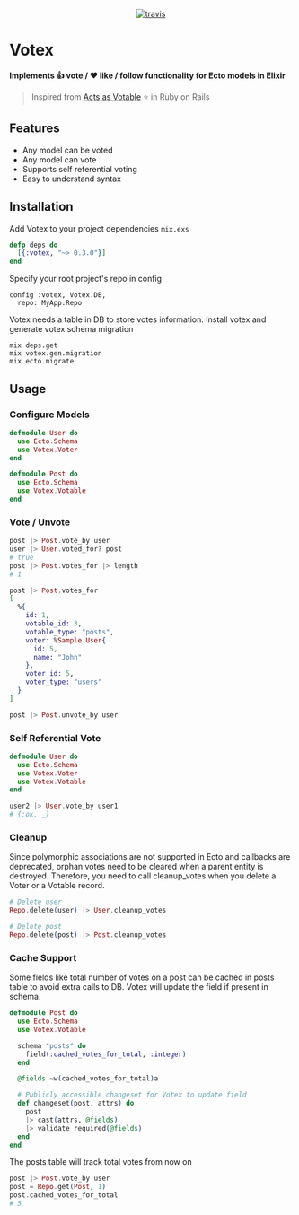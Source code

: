 <p align="center">
  <a href="https://travis-ci.org/ramansah/votex">
    <img src="https://api.travis-ci.org/ramansah/votex.svg" alt="travis" title="build-status"/>
  </a>
</p>

# Votex

**Implements :thumbsup: vote / :heart: like / follow functionality for Ecto models in Elixir**

> Inspired from [Acts as Votable][acts_as_votable] :star: in Ruby on Rails

[acts_as_votable]: https://github.com/ryanto/acts_as_votable

## Features
  
- Any model can be voted
- Any model can vote
- Supports self referential voting
- Easy to understand syntax

## Installation

Add Votex to your project dependencies `mix.exs`

``` elixir
defp deps do
  [{:votex, "~> 0.3.0"}]
end
```

Specify your root project's repo in config

``` eixir
config :votex, Votex.DB,
  repo: MyApp.Repo
```

Votex needs a table in DB to store votes information. Install votex and generate votex schema migration

``` shell
mix deps.get
mix votex.gen.migration
mix ecto.migrate
```

## Usage

### Configure Models

``` elixir
defmodule User do
  use Ecto.Schema
  use Votex.Voter
end

defmodule Post do
  use Ecto.Schema
  use Votex.Votable
end
```

### Vote / Unvote

``` elixir
post |> Post.vote_by user
user |> User.voted_for? post
# true
post |> Post.votes_for |> length
# 1

post |> Post.votes_for
[
  %{
    id: 1,
    votable_id: 3,
    votable_type: "posts",
    voter: %Sample.User{
      id: 5,
      name: "John"
    },
    voter_id: 5,
    voter_type: "users"
  }
]

post |> Post.unvote_by user
```

### Self Referential Vote

``` elixir
defmodule User do
  use Ecto.Schema 
  use Votex.Voter
  use Votex.Votable
end

user2 |> User.vote_by user1
# {:ok, _}
```

### Cleanup

Since polymorphic associations are not supported in Ecto and callbacks are deprecated, orphan votes need to be cleared when a parent entity is destroyed. Therefore, you need to call cleanup_votes when you delete a Voter or a Votable record.

``` elixir
# Delete user
Repo.delete(user) |> User.cleanup_votes

# Delete post
Repo.delete(post) |> Post.cleanup_votes
```

### Cache Support

Some fields like total number of votes on a post can be cached in posts table to avoid extra calls to DB. Votex will update the field if present in schema.

``` elixir
defmodule Post do
  use Ecto.Schema
  use Votex.Votable

  schema "posts" do
    field(:cached_votes_for_total, :integer)
  end

  @fields ~w(cached_votes_for_total)a

  # Publicly accessible changeset for Votex to update field
  def changeset(post, attrs) do
    post
    |> cast(attrs, @fields)
    |> validate_required(@fields)
  end
end
```

The posts table will track total votes from now on

``` elixir
post |> Post.vote_by user
post = Repo.get(Post, 1)
post.cached_votes_for_total
# 5
```
